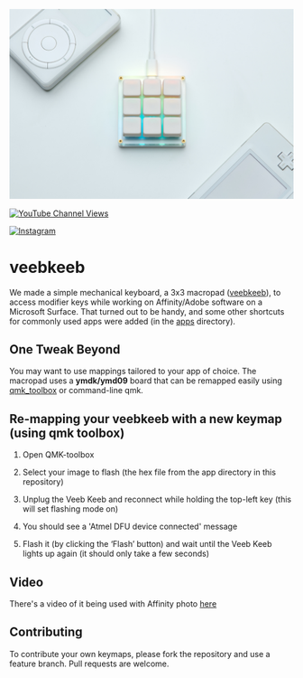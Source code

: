 

![Action Shot](/images/keeb.jpg)

[![YouTube Channel Views](https://img.shields.io/youtube/channel/views/UCz5BOU9J9pB_O0B8-rDjCWQ?label=YouTube&style=social)](https://www.youtube.com/channel/UCz5BOU9J9pB_O0B8-rDjCWQ)


[![Instagram](https://img.shields.io/badge/Instagram-E4405F?style=for-the-badge&logo=instagram&logoColor=white)](https://www.instagram.com/v_e_e_b/)

# veebkeeb

We made a simple mechanical keyboard, a 3x3 macropad ([veebkeeb](https://www.veeb.ch/store/p/customizable-3x3-mechanical-keyboard)), to access modifier keys while working on Affinity/Adobe software on a Microsoft Surface. That turned out to be handy, and some other shortcuts for commonly used apps were added (in the [apps](apps/) directory).

## One Tweak Beyond

You may want to use mappings tailored to your app of choice. The macropad uses a **ymdk/ymd09** board that can be remapped easily using [qmk_toolbox](https://github.com/qmk/qmk_toolbox) or command-line qmk. 

## Re-mapping your veebkeeb with a new keymap (using qmk toolbox)

1. Open QMK-toolbox

1. Select your image to flash (the hex file from the app directory in this repository)

1. Unplug the Veeb Keeb and reconnect while holding the top-left key (this will set flashing mode on)

1. You should see a 'Atmel DFU device connected' message

1. Flash it (by clicking the ‘Flash’ button) and wait until the Veeb Keeb lights up again (it should only take a few seconds)

## Video

There's a video of it being used with Affinity photo [here](https://www.youtube.com/watch?v=vFSMz1mPoOg)

## Contributing

To contribute your own keymaps, please fork the repository and use a feature branch. Pull requests are welcome.
